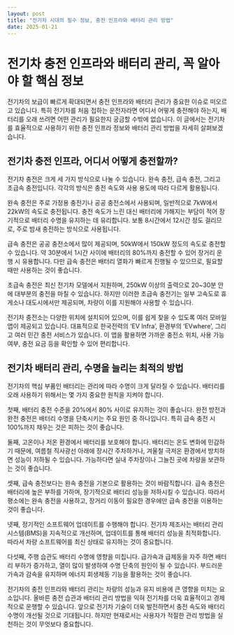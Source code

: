 ```yaml
---
layout: post
title: "전기차 시대의 필수 정보, 충전 인프라와 배터리 관리 방법"
date: 2025-01-21
---
```


# 전기차 충전 인프라와 배터리 관리, 꼭 알아야 할 핵심 정보

전기차의 보급이 빠르게 확대되면서 충전 인프라와 배터리 관리가 중요한 이슈로 떠오르고 있습니다. 특히 전기차를 처음 접하는 운전자라면 어디서 어떻게 충전해야 하는지, 배터리를 오래 쓰려면 어떤 관리가 필요한지 궁금할 수밖에 없습니다. 이 글에서는 전기차를 효율적으로 사용하기 위한 충전 인프라 정보와 배터리 관리 방법을 자세히 살펴보겠습니다.

## 전기차 충전 인프라, 어디서 어떻게 충전할까?

전기차 충전은 크게 세 가지 방식으로 나눌 수 있습니다. 완속 충전, 급속 충전, 그리고 초급속 충전입니다. 각각의 방식은 충전 속도와 사용 용도에 따라 다르게 활용됩니다.

완속 충전은 주로 가정용 충전기나 공공 충전소에서 사용되며, 일반적으로 7kW에서 22kW의 속도로 충전됩니다. 충전 속도가 느린 대신 배터리에 가해지는 부담이 적어 장기적으로 배터리 수명을 유지하는 데 유리합니다. 보통 8시간에서 12시간 정도 걸리므로, 주로 밤새 충전하는 방식으로 사용됩니다.

급속 충전은 공공 충전소에서 많이 제공되며, 50kW에서 150kW 정도의 속도로 충전할 수 있습니다. 약 30분에서 1시간 사이에 배터리의 80%까지 충전할 수 있어 장거리 운행 시 유용합니다. 다만 급속 충전은 배터리 열화가 빠르게 진행될 수 있으므로, 필요할 때만 사용하는 것이 좋습니다.

초급속 충전은 최신 전기차 모델에서 지원하며, 250kW 이상의 출력으로 20~30분 안에 대부분의 충전을 마칠 수 있습니다. 하지만 이러한 초급속 충전기는 일부 고속도로 휴게소나 대도시에서만 제공되며, 차량이 이를 지원해야 사용할 수 있습니다.

전기차 충전소는 다양한 위치에 설치되어 있으며, 이를 쉽게 찾을 수 있도록 여러 모바일 앱이 제공되고 있습니다. 대표적으로 한국전력의 ‘EV Infra’, 환경부의 ‘EVwhere’, 그리고 여러 민간 충전 서비스가 있습니다. 이 앱을 활용하면 가까운 충전소 위치, 사용 가능 여부, 충전 요금 등을 확인할 수 있어 편리합니다.

## 전기차 배터리 관리, 수명을 늘리는 최적의 방법

전기차의 핵심 부품인 배터리는 관리에 따라 수명이 크게 달라질 수 있습니다. 배터리를 오래 사용하기 위해서는 몇 가지 중요한 원칙을 지켜야 합니다.

첫째, 배터리 충전 수준을 20%에서 80% 사이로 유지하는 것이 좋습니다. 완전 방전과 완전 충전은 배터리 수명을 단축시키는 주요 원인 중 하나입니다. 특히 급속 충전 시 100%까지 채우는 것은 피하는 것이 좋습니다.

둘째, 고온이나 저온 환경에서 배터리를 보호해야 합니다. 배터리는 온도 변화에 민감하기 때문에, 여름철 직사광선 아래에 장시간 주차하거나, 겨울철 극저온 환경에서 방치하면 성능이 저하될 수 있습니다. 가능하다면 실내 주차장이나 그늘진 곳에 차량을 보관하는 것이 좋습니다.

셋째, 급속 충전보다는 완속 충전을 기본으로 활용하는 것이 바람직합니다. 급속 충전은 배터리에 높은 부하를 가하며, 장기적으로 배터리 성능을 저하시킬 수 있습니다. 따라서 평소에는 완속 충전을 사용하고, 장거리 이동이 필요한 경우에만 급속 충전을 이용하는 것이 좋습니다.

넷째, 정기적인 소프트웨어 업데이트를 수행해야 합니다. 전기차 제조사는 배터리 관리 시스템(BMS)을 지속적으로 개선하며, 업데이트를 통해 배터리 성능을 최적화합니다. 따라서 차량 소프트웨어를 최신 상태로 유지하는 것이 중요합니다.

다섯째, 주행 습관도 배터리 수명에 영향을 미칩니다. 급가속과 급제동을 자주 하면 배터리 부하가 증가하고, 열이 많이 발생하여 수명 단축의 원인이 될 수 있습니다. 부드러운 가속과 감속을 유지하며 에너지 회생제동 기능을 활용하는 것이 좋습니다.

전기차의 충전 인프라와 배터리 관리는 차량의 성능과 유지 비용에 큰 영향을 미치는 요소입니다. 올바른 충전 습관과 배터리 관리 방법을 익혀 전기차를 더욱 효율적이고 경제적으로 운행할 수 있습니다. 앞으로 전기차 기술이 더욱 발전하면서 충전 속도와 배터리 수명이 개선될 것으로 기대됩니다. 하지만 현재로서는 사용자가 적절한 관리 방법을 실천하는 것이 무엇보다 중요합니다.
